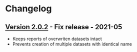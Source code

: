 # Changelog

## [Version 2.0.2](https://github.com/dataiku/dss-plugin-microsoft-power-bi/releases/tag/v2.0.2) - Fix release - 2021-05

- Keeps reports of overwriten datasets intact
- Prevents creation of multiple datasets with identical name
